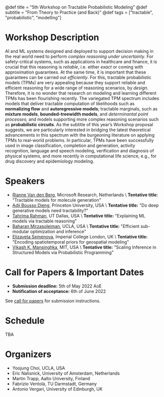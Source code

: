 @def title = "5th Workshop on Tractable Probabilistic Modeling"
@def subtitle = "From Theory to Practice (and Back)"
@def tags = ["tractable", "probabilistic", "modelling"]

# Workshop Description

AI and ML systems designed and deployed to support decision making in the real world need to perform _complex reasoning under uncertainty_. For safety-critical systems, such as applications in healthcare and finance, it is crucial that this reasoning is *reliable*, i.e. either _exact_ or coming with approximation guarantees. At the same time, it is important that these guarantees can be carried out *efficiently*. For this, tractable probabilistic models (TPMs) are very appealing because they support reliable and efficient reasoning for a wide range of reasoning scenarios, by _design_. Therefore, it is no wonder that research on modeling and learning different TPMs has been flourishing recently. The variegated TPM spectrum includes models that deliver tractable computation of likelihoods such as **normalizing flow** and **autoregressive models**; tractable marginals, such as **mixture models**, **bounded-treewidth models**, and *determinantal point processes*; and models supporting more complex reasoning scenarios such as **probabilistic circuits**. As the subtitle of this year’s Workshop proposal suggests, we are particularly interested in bridging the latest theoretical advancements in this spectrum with the burgeoning literature on applying TPMs to real-world problems.  In particular, TPMs have been successfully used in image classification, completion and generation, activity recognition, language and speech modeling, verification and diagnosis of physical systems, and more recently in computational life science, e.g., for drug discovery and epidemiology modeling.


# Speakers

* [Rianne Van den Berg](https://www.microsoft.com/en-us/research/people/rvandenberg/), Microsoft Research, Netherlands \\ **Tentative title:** "Tractable models for molecule generation"
* [Adji Bousso Dieng](https://engineering.princeton.edu/faculty/adji-bousso-dieng), Princeton University, USA \\ **Tentative title:** "Do deep generative models need tractability?"
* [Tahrima Rahman](https://personal.utdallas.edu/~tahrima.rahman/), UT Dallas, USA \\ **Tentative title:** "Explaining ML models via tractable reasoning"
* [Baharan Mirzasoleiman](http://web.cs.ucla.edu/~baharan/), UCLA, USA \\ **Tentative title:** "Efficient sub-modular optimization and inference"
* [Elizaveta Semenova](https://scholar.google.com/citations?user=jqGIgFEAAAAJ), Imperial College London, UK \\ **Tentative title:** "Encoding spatiotemporal priors for geospatial modeling"
* [Vikash K. Mansinghka](http://probcomp.csail.mit.edu/), MIT, USA \\ **Tentative title:** "Scaling Inference in Structured Models via Probabilistic Programming"

# Call for Papers & Important Dates

* **Submission deadline:** 5th of May 2022 AoE
* **Notification of acceptance:** 6th of June 2022


See [call for papers](/cfp/) for submission instructions.

# Schedule
TBA

# Organizers 

* Yoojung Choi, UCLA, USA
* Eric Nalisnick, University of Amsterdam, Netherlands
* Martin Trapp, Aalto University, Finland
* Fabrizio Ventola, TU Darmstadt, Germany
* Antonio Vergari, University of Edinburgh, UK